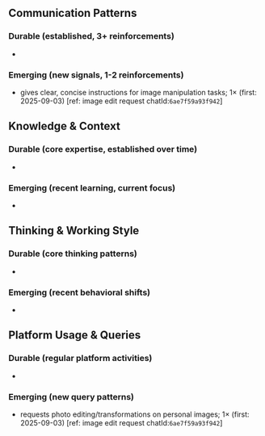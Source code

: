 ## Communication Patterns
### Durable (established, 3+ reinforcements)
-  

### Emerging (new signals, 1-2 reinforcements)
- gives clear, concise instructions for image manipulation tasks; 1× (first: 2025-09-03) [ref: image edit request chatId:`6ae7f59a93f942`]

## Knowledge & Context
### Durable (core expertise, established over time)
-  

### Emerging (recent learning, current focus)
-  

## Thinking & Working Style
### Durable (core thinking patterns)
-  

### Emerging (recent behavioral shifts)
-  

## Platform Usage & Queries
### Durable (regular platform activities)
-  

### Emerging (new query patterns)
- requests photo editing/transformations on personal images; 1× (first: 2025-09-03) [ref: image edit request chatId:`6ae7f59a93f942`]